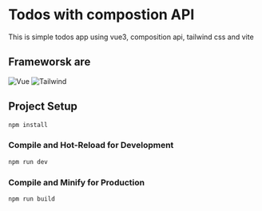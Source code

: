 # Todos with compostion API

This is simple todos app using vue3, composition api, tailwind css and vite

## Frameworsk are

![Vue](https://img.shields.io/badge/-Vue-4fc08d?style=for-the-badge&logo=vuedotjs&logoColor=white)
![Tailwind](https://img.shields.io/badge/Tailwind_CSS-38B2AC?style=for-the-badge&logo=tailwind-css&logoColor=white)

## Project Setup

```sh
npm install
```

### Compile and Hot-Reload for Development

```sh
npm run dev
```

### Compile and Minify for Production

```sh
npm run build
```
